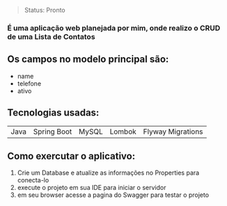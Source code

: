 > Status: Pronto

### É uma aplicação web planejada por mim, onde realizo o CRUD de uma Lista de Contatos

## Os campos no modelo principal são:

+ name 
+ telefone
+ ativo

## Tecnologias usadas:

<table>
  <tr>
    <td>Java</td>
    <td>Spring Boot</td>
    <td>MySQL</td>
    <td>Lombok</td>
    <td>Flyway Migrations</td>
  </tr>

</table>

## Como exercutar o aplicativo:

1) Crie um Database e atualize as informações no Properties para conecta-lo
2) execute o projeto em sua IDE para iniciar o servidor
3) em seu browser acesse a pagina do Swagger para testar o projeto


